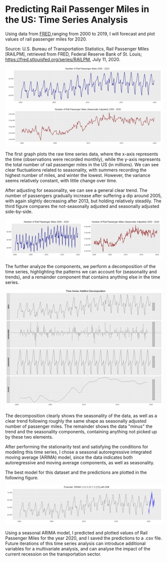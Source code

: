 # Predicting Rail Passenger Miles in the US: Time Series Analysis

Using data from <a href="https://fred.stlouisfed.org/series/RAILPM#0"> FRED </a> ranging from 2000 to 2019, I will forecast and plot values of rail passenger miles for 2020. 

Source: U.S. Bureau of Transportation Statistics, Rail Passenger Miles [RAILPM], retrieved from FRED, Federal Reserve Bank of St. Louis; https://fred.stlouisfed.org/series/RAILPM, July 11, 2020.

![1](https://github.com/lukasbarbuscak/Rail-Passenger-Miles-Forecast/blob/master/images/1.PNG)

The first graph plots the raw time series data, where the x-axis represents the time (observations were recorded monthly), while the y-axis represents the total number of rail passenger miles in the US (in millions). We can see clear fluctuations related to seasonality, with summers recording the highest number of miles, and winter the lowest. However, the variance seems relatively constant, with little change over time.

After adjusting for seasonality, we can see a general clear trend. The number of passengers gradually increase after suffering a dip around 2005, with again slightly decreasing after 2013, but holding relatively steadily. The third figure compares the not-seasonally adjusted and seasonally adjusted side-by-side.

![2](https://github.com/lukasbarbuscak/Rail-Passenger-Miles-Forecast/blob/master/images/2.PNG)

The further analyze the components, we perform a decomposition of the time series, highlighting the patterns we can account for (seasonality and trends), and a remainder component that contains anything else in the time series.

![6](https://github.com/lukasbarbuscak/Rail-Passenger-Miles-Forecast/blob/master/images/6.PNG)

The decomposition clearly shows the seasonality of the data, as well as a clear trend following roughly the same shape as seasonally adjusted number of passenger miles. The remainder shows the data "minus" the trend and the seasonality components, containing anything not picked up by these two elements.

After performing the stationarity test and satisfying the conditions for modeling this time series, I chose a seasonal autoregressive integrated moving average (ARIMA) model, since the data indicates both autoregressive and moving average components, as well as seasonality.

The best model for this dataset and the predictions are plotted in the following figure.

![5](https://github.com/lukasbarbuscak/Rail-Passenger-Miles-Forecast/blob/master/images/5.PNG)

Using a seasonal ARIMA model, I predicted and plotted values of Rail Passenger Miles for the year 2020, and I saved the predictions to a .csv file. Future iterations of this time series analysis can introduce additional variables for a multivariate analysis, and can analyse the impact of the current recession on the transportation sector.
